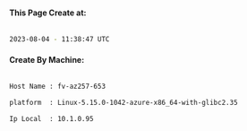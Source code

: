 
   
#### This Page Create at:

```bash

2023-08-04 - 11:38:47 UTC

```

#### Create By Machine:

```bash

Host Name : fv-az257-653

platform  : Linux-5.15.0-1042-azure-x86_64-with-glibc2.35

Ip Local  : 10.1.0.95

```

